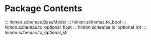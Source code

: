 # Package Contents

::: himon.schemas.BaseModel
::: himon.schemas.to_bool
::: himon.schemas.to_optional_float
::: himon.schemas.to_optional_int
::: himon.schemas.to_optional_str

